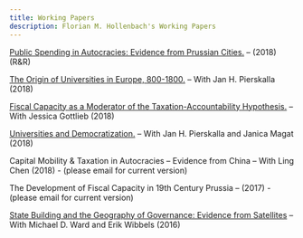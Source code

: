 ```yaml
---
title: Working Papers
description: Florian M. Hollenbach's Working Papers
---
```


[Public Spending in Autocracies: Evidence from Prussian Cities.](../papers/Hollenbach_Cities_2018.pdf) – (2018) (R&R)

[The Origin of Universities in Europe, 800-1800.](../papers/Hollenbach_Pierskalla_APSA2018.pdf) – With Jan H. Pierskalla (2018)

[Fiscal Capacity as a Moderator of the Taxation-Accountability Hypothesis.](../papers/Gottlieb_Hollenbach_2018.pdf) – With Jessica Gottlieb (2018)

[Universities and Democratization.](../papers/Hollenbach_Magat_Pierskalla_2018.pdf) – With Jan H. Pierskalla and Janica Magat (2018)

Capital Mobility & Taxation in Autocracies – Evidence from China – With Ling Chen (2018) - (please email for current version)

The Development of Fiscal Capacity in 19th Century Prussia – (2017) - (please email for current version)

[State Building and the Geography of Governance: Evidence from Satellites](../papers/Hollenbach_Ward_Wibbels_2016.pdf) – With Michael D. Ward and Erik Wibbels (2016)


